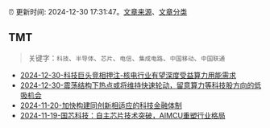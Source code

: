 :alarm_clock: 更新时间: 2024-12-30 17:31:47。[文章来源](/README.md)、[文章分类](/TAGS.md)

## TMT


> 关键字：`科技`、`半导体`、`芯片`、`电信`、`集成电路`、`中国移动`、`中国联通`



- [2024-12-30-科技巨头竞相押注-核电行业有望深度受益算力用能需求](https://www.cls.cn/detail/1903394) 
- [2024-12-30-震荡结构下热点或将维持快速轮动，留意算力等科技股方向的低吸机会](https://www.cls.cn/detail/1903504) 
- [2024-11-20-加快构建同创新相适应的科技金融体制](https://xueqiu.com/9193403816/313561745) 
- [2024-11-19-国芯科技：自主芯片技术突破，AIMCU重塑行业格局](https://xueqiu.com/8151841495/313402043) 
